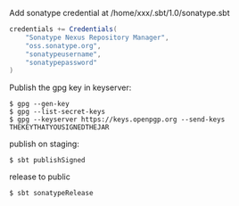 Add sonatype credential at /home/xxx/.sbt/1.0/sonatype.sbt
```scala
credentials += Credentials(
    "Sonatype Nexus Repository Manager",
    "oss.sonatype.org",
    "sonatypeusername",
    "sonatypepassword"
)
```

Publish the gpg key in keyserver:
```shell
$ gpg --gen-key
$ gpg --list-secret-keys
$ gpg --keyserver https://keys.openpgp.org --send-keys THEKEYTHATYOUSIGNEDTHEJAR
```

publish on staging:
```shell
$ sbt publishSigned
```
release to public
```shell
$ sbt sonatypeRelease
```
